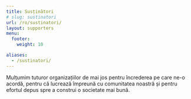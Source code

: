 ```yaml
---
title: Susținători
# slug: sustinatori
url: /ro/sustinatori/
layout: supporters
menu: 
  footer:
    weight: 10

aliases:
  - /sustinatori/
---
```

Mulțumim tuturor organizațiilor de mai jos pentru încrederea pe care ne-o acordă, pentru că lucrează împreună cu comunitatea noastră și pentru efortul depus spre a construi o societate mai bună.
